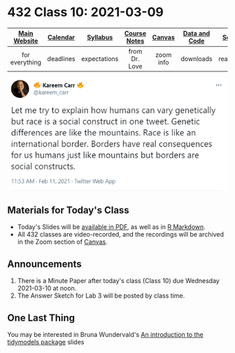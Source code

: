 # 432 Class 10: 2021-03-09

[Main Website](https://thomaselove.github.io/432/) | [Calendar](https://thomaselove.github.io/432/calendar.html) | [Syllabus](https://thomaselove.github.io/432-2021-syllabus/) | [Course Notes](https://thomaselove.github.io/432-notes/) | [Canvas](https://canvas.case.edu) | [Data and Code](https://github.com/THOMASELOVE/432-data) | [Sources](https://github.com/THOMASELOVE/432-2021/edit/master/references) | [Contact Us](https://thomaselove.github.io/432/contact.html)
:-----------: | :--------------: | :----------: | :---------: | :-------------: | :-----------: | :------------: | :-------------:
for everything | deadlines | expectations | from Dr. Love | zoom info | downloads | read/watch | need help?

![](https://github.com/THOMASELOVE/432-2021/blob/master/classes/class10/figures/carr_tw.png)

## Materials for Today's Class

- Today's Slides will be [available in PDF](https://github.com/THOMASELOVE/432-2021/blob/master/classes/class10/432_2021_slides10.pdf), as well as in [R Markdown](https://github.com/THOMASELOVE/432-2021/blob/master/classes/class10/432_2021_slides10.Rmd).
- All 432 classes are video-recorded, and the recordings will be archived in the Zoom section of [Canvas](https://canvas.case.edu).

## Announcements

1. There is a Minute Paper after today's class (Class 10) due Wednesday 2021-03-10 at noon.
2. The Answer Sketch for Lab 3 will be posted by class time.

## One Last Thing

You may be interested in Bruna Wundervald's [An introduction to the tidymodels package](http://brunaw.com/tidymodels-webinar/slides/slides.html#1) slides
